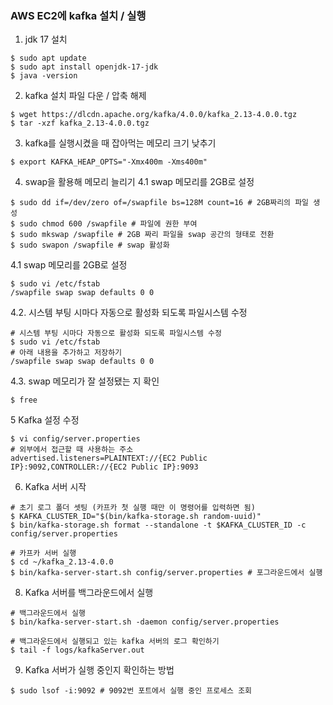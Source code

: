 ### AWS EC2에 kafka 설치 / 실행

1. jdk 17 설치
```
$ sudo apt update
$ sudo apt install openjdk-17-jdk
$ java -version
```

2. kafka 설치 파일 다운 / 압축 해제
```
$ wget https://dlcdn.apache.org/kafka/4.0.0/kafka_2.13-4.0.0.tgz
$ tar -xzf kafka_2.13-4.0.0.tgz
```

3. kafka를 실행시켰을 때 잡아먹는 메모리 크기 낮추기
```
$ export KAFKA_HEAP_OPTS="-Xmx400m -Xms400m"
```
  
4. swap을 활용해 메모리 늘리기
4.1 swap 메모리를 2GB로 설정
```
$ sudo dd if=/dev/zero of=/swapfile bs=128M count=16 # 2GB짜리의 파일 생성
$ sudo chmod 600 /swapfile # 파일에 권한 부여
$ sudo mkswap /swapfile # 2GB 짜리 파일을 swap 공간의 형태로 전환
$ sudo swapon /swapfile # swap 활성화
```
4.1 swap 메모리를 2GB로 설정
```
$ sudo vi /etc/fstab
/swapfile swap swap defaults 0 0
```
4.2. 시스템 부팅 시마다 자동으로 활성화 되도록 파일시스템 수정
```
# 시스템 부팅 시마다 자동으로 활성화 되도록 파일시스템 수정
$ sudo vi /etc/fstab
# 아래 내용을 추가하고 저장하기
/swapfile swap swap defaults 0 0
```
4.3. swap 메모리가 잘 설정됐는 지 확인
```
$ free
```
5 Kafka 설정 수정
```
$ vi config/server.properties
# 외부에서 접근할 때 사용하는 주소
advertised.listeners=PLAINTEXT://{EC2 Public IP}:9092,CONTROLLER://{EC2 Public IP}:9093
```
6. Kafka 서버 시작
```
# 초기 로그 폴더 셋팅 (카프카 첫 실행 때만 이 명령어를 입력하면 됨)
$ KAFKA_CLUSTER_ID="$(bin/kafka-storage.sh random-uuid)"
$ bin/kafka-storage.sh format --standalone -t $KAFKA_CLUSTER_ID -c config/server.properties

# 카프카 서버 실행
$ cd ~/kafka_2.13-4.0.0
$ bin/kafka-server-start.sh config/server.properties # 포그라운드에서 실행
```
8. Kafka 서버를 백그라운드에서 실행
```
# 백그라운드에서 실행
$ bin/kafka-server-start.sh -daemon config/server.properties 

# 백그라운드에서 실행되고 있는 kafka 서버의 로그 확인하기
$ tail -f logs/kafkaServer.out 
```
9. Kafka 서버가 실행 중인지 확인하는 방법
```
$ sudo lsof -i:9092 # 9092번 포트에서 실행 중인 프로세스 조회
```
